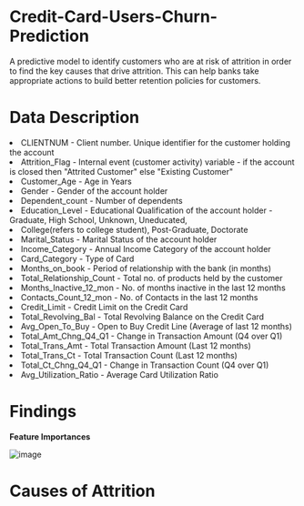 # Credit-Card-Users-Churn-Prediction
A predictive model to identify customers who are at risk of attrition in order to find the key causes that drive attrition. This can help banks  take appropriate actions to build better retention policies for customers.

# Data Description
<li>CLIENTNUM - Client number. Unique identifier for the customer holding the account
<li>Attrition_Flag - Internal event (customer activity) variable - if the account is closed then "Attrited Customer" else "Existing Customer"
<li>Customer_Age - Age in Years
<li>Gender - Gender of the account holder
<li>Dependent_count - Number of dependents
<li>Education_Level - Educational Qualification of the account holder - Graduate, High School, Unknown, Uneducated, <li>College(refers to college student), Post-Graduate, Doctorate
<li>Marital_Status - Marital Status of the account holder
<li>Income_Category - Annual Income Category of the account holder
<li>Card_Category - Type of Card
<li>Months_on_book - Period of relationship with the bank (in months)
<li>Total_Relationship_Count - Total no. of products held by the customer
<li>Months_Inactive_12_mon - No. of months inactive in the last 12 months
<li>Contacts_Count_12_mon - No. of Contacts in the last 12 months
<li>Credit_Limit - Credit Limit on the Credit Card
<li>Total_Revolving_Bal - Total Revolving Balance on the Credit Card
<li>Avg_Open_To_Buy - Open to Buy Credit Line (Average of last 12 months)
<li>Total_Amt_Chng_Q4_Q1 - Change in Transaction Amount (Q4 over Q1)
<li>Total_Trans_Amt - Total Transaction Amount (Last 12 months)
<li>Total_Trans_Ct - Total Transaction Count (Last 12 months)
<li>Total_Ct_Chng_Q4_Q1 - Change in Transaction Count (Q4 over Q1)
<li>Avg_Utilization_Ratio - Average Card Utilization Ratio

# Findings
**Feature Importances**
  
![image](https://github.com/KevKibe/Credit-Card-Users-Churn-Prediction/assets/86055894/12baad8f-a4dc-47b8-b432-5031dd28bef5)

# Causes of Attrition
